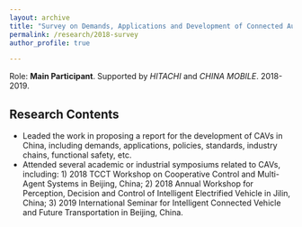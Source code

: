 ```yaml
---
layout: archive
title: "Survey on Demands, Applications and Development of Connected Autonomous Vehicles in China"
permalink: /research/2018-survey
author_profile: true

---
```


Role: **Main Participant**. Supported by *HITACHI* and *CHINA MOBILE*. 2018-2019.

## Research Contents

- Leaded the work in proposing a report for the development of CAVs in China, including demands, applications, policies, standards, industry chains, functional safety, etc.
- Attended several academic or industrial symposiums related to CAVs, including: 1) 2018 TCCT Workshop on Cooperative Control and Multi-Agent Systems in Beijing, China; 2) 2018 Annual Workshop for Perception, Decision and Control of Intelligent Electrified Vehicle in Jilin, China; 3) 2019 International Seminar for Intelligent Connected Vehicle and Future Transportation in Beijing, China.

